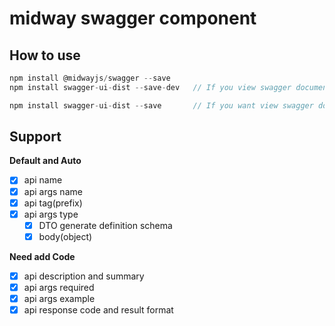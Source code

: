 # midway swagger component

## How to use

```js
npm install @midwayjs/swagger --save
npm install swagger-ui-dist --save-dev   // If you view swagger documentation on in local env

npm install swagger-ui-dist --save       // If you want view swagger documentation on the server
```

## Support

**Default and Auto**

- [x] api name
- [x] api args name
- [x] api tag(prefix)
- [x] api args type
    - [x] DTO generate definition schema
    - [x] body(object)

**Need add Code**

- [x] api description and summary
- [x] api args required
- [x] api args example
- [x] api response code and result format
